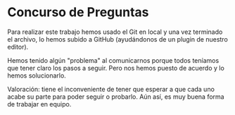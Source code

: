 # Concurso de Preguntas

Para realizar este trabajo hemos usado el Git en local y una vez terminado el archivo, lo hemos subido a GitHub (ayudándonos de un plugin de nuestro editor).

Hemos tenido algún "problema" al comunicarnos porque todos teníamos que tener claro los pasos a seguir. Pero nos hemos puesto de acuerdo y lo hemos solucionarlo.

Valoración: tiene el inconveniente de tener que esperar a que cada uno acabe su parte para poder seguir o probarlo.
Aún así, es muy buena forma de trabajar en equipo.

